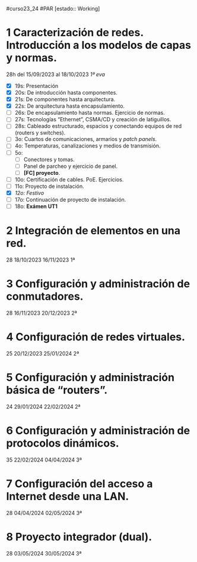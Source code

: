 #curso23_24 #PAR [estado:: Working] 

# 1 Caracterización de redes. Introducción a los modelos de capas y normas. 
28h del 15/09/2023 al 18/10/2023 *1ª eva*
* [x] 19s: Presentación
* [x] 20s: De introducción hasta componentes.
* [x] 21s: De componentes hasta arquitectura.
* [x] 22s: De arquitectura hasta encapsulamiento.
* [ ] 26s: De encapsulamiento hasta normas. Ejercicio de normas.
* [ ] 27s: Tecnologías “Ethernet”, CSMA/CD y creación de latiguillos.
* [ ] 28s: Cableado estructurado, espacios y conectando equipos de red (routers y switches).
* [ ] 3o: Cuartos de comunicaciones, armarios y *patch panels*.
* [ ] 4o: Temperaturas, canalizaciones y medios de transmisión.
* [ ] 5o:
  * [ ] Conectores y tomas.
  * [ ] Panel de parcheo y ejercicio de panel.
  * [ ] **[FC] proyecto**.
* [ ] 10o: Certificación de cables. PoE. Ejercicios.
* [ ] 11o: Proyecto de instalación.
* [x] *12o: Festivo*
* [ ] 17o: Continuación de proyecto de instalación.
* [ ] 18o: **Exámen UT1**

# 2 Integración de elementos en una red. 
28 18/10/2023 16/11/2023 1ª

# 3 Configuración y administración de conmutadores. 
28 16/11/2023 20/12/2023 2ª

# 4 Configuración de redes virtuales. 
25 20/12/2023 25/01/2024 2ª

# 5 Configuración y administración básica de “routers”. 
24 29/01/2024 22/02/2024 2ª

# 6 Configuración y administración de protocolos dinámicos. 
35 22/02/2024 04/04/2024 3ª

# 7 Configuración del acceso a Internet desde una LAN. 
28 04/04/2024 02/05/2024 3ª

# 8 Proyecto integrador (dual). 
28 03/05/2024 30/05/2024 3ª